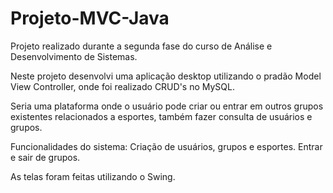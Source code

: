 # Projeto-MVC-Java

Projeto realizado durante a segunda fase do curso de Análise e Desenvolvimento de Sistemas.

Neste projeto desenvolvi uma aplicação desktop utilizando o pradão Model View Controller, onde foi realizado CRUD's no MySQL.

Seria uma plataforma onde o usuário pode criar ou entrar em outros grupos existentes relacionados a esportes, também fazer consulta de usuários e grupos.

Funcionalidades do sistema: Criação de usuários, grupos e esportes. Entrar e sair de grupos.

As telas foram feitas utilizando o Swing.


